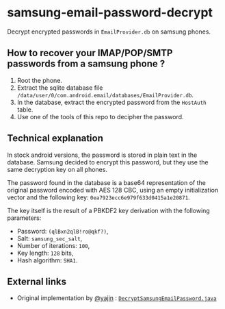 # samsung-email-password-decrypt

Decrypt encrypted passwords in `EmailProvider.db` on samsung phones.

## How to recover your IMAP/POP/SMTP passwords from a samsung phone ?

  1. Root the phone.
  2. Extract the sqlite database file `/data/user/0/com.android.email/databases/EmailProvider.db`.
  3. In the database, extract the encrypted password from the `HostAuth` table.
  4. Use one of the tools of this repo to decipher the password.

## Technical explanation

In stock android versions, the password is stored in plain text in the database.
Samsung decided to encrypt this password, but they use the same decryption key
on all phones.

The password found in the database is a base64 representation of the original
password encoded with AES 128 CBC, using an empty initialization vector and the
following key: `0ea7923ecc6e979f633d0415a1e20871`.

The key itself is the result of a PBKDF2 key derivation with the following parameters:
  * Password: `(qlBxn2qlB!ro@qkf?)`,
  * Salt: `samsung_sec_salt`,
  * Number of iterations: `100`,
  * Key length: `128` bits,
  * Hash algorithm: `SHA1`.

## External links
  * Original implementation by [@yajin](https://github.com/yajin) : [`DecryptSamsungEmailPassword.java`](https://github.com/yajin/android_toolset/blob/039fa82/decrypt_samsung_email_password/src/org/yajin/android_forensics/tools/DecryptSamsungEmailPassword.java)
